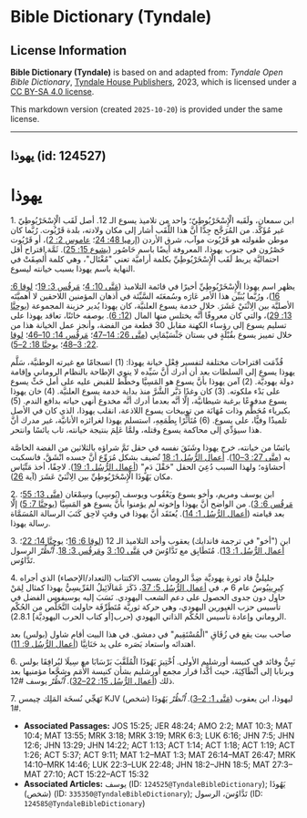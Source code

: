 # Bible Dictionary (Tyndale)

## License Information

**Bible Dictionary (Tyndale)** is based on and adapted from: _Tyndale Open Bible Dictionary_, [Tyndale House Publishers](https://tyndaleopenresources.com/), 2023, which is licensed under a [CC BY-SA 4.0 license](https://creativecommons.org/licenses/by-sa/4.0/legalcode.en).

This markdown version (created `2025-10-20`) is provided under the same license.



--------------------------------

## يهوذا (id: 124527)

يهوذا
=====

1\. ابن سمعان، ولَقَبه الْإِسْخَرْيُوطِيّ؛ واحد من تلاميذ يسوع الـ 12\. أصل لَقَب الْإِسْخَرْيُوطِيّ غير مُؤَكَّد. من المُرَجَّح جِدًّا أنَّ هذا اللَّقَب أشار إلى مكان ولادته، بلدة قَرْيُوت. رُبَّما كان موطن طفولته هو قَرْيُوت موآب، شرق الأردن ([إرميا 48: 24](https://ref.ly/Jer48:24)؛ [عاموس 2: 2](https://ref.ly/Amos2:2))، أو قَرْيُوت حَصْرُون في جنوب يهوذا، المعروفة أيضًا باسم حَاصُور ([يشوع 15: 25](https://ref.ly/Josh15:25)). ثَمَّة اقتراح أقل احتماليَّة يربط لَقَب الْإِسْخَرْيُوطِيِّ بكلمة أراميَّة تعني "مُغْتَال"، وهي كلمة أُلصِقَتْ في النهاية باسم يهوذا بسبب خيانته ليسوع.

يظهر اسم يهوذا الْإِسْخَرْيُوطِيِّ أخيرًا في قائمة التلاميذ ([مَتَّى 10: 4](https://ref.ly/Matt10:4)؛ [مَرقُس 3: 19](https://ref.ly/Mark3:19)؛ [لوقا 6: 16](https://ref.ly/Luke6:16))، ورُبَّما يُبَيِّن هذا الأمر عَارَه وسُمعَتَه السَّيِّئة في أذهان المؤمنين اللاحقين لا أهميَّتَه الأصليَّة بين الِاثْنَيْ عَشَرَ. خلال خدمة يسوع العلنيَّة، كان يهوذا يُدير خزينة المجموعة ([يوحنَّا 13: 29](https://ref.ly/John13:29))، والتي كان معروفًا أنَّه يختلس منها المال ([12: 6](https://ref.ly/John12:6)). بوصفه خائنًا، تعاقد يهوذا على تسليم يسوع إلى رؤساء الكهنة مقابل 30 قطعة من الفضة، وأنجز عمل الخيانة هذا من خلال تمييز يسوع بقُبْلَةٍ في بستان جَثْسَيْمَانِي ([متَّى 26: 14–47](https://ref.ly/Matt26:14-Matt26:47)؛ [مَرقُس 14: 10–46](https://ref.ly/Mark14:10-Mark14:46)؛ [لوقا 22: 3–48](https://ref.ly/Luke22:3-Luke22:48)؛ [يوحنَّا 18: 2–5](https://ref.ly/John18:2-John18:5)).

قُدِّمَت اقتراحات مختلفة لتفسير فِعْل خيانة يهوذا: (1\) انسجامًا مع غيرته الوطنيَّة، سَلَّم يهوذا يسوع إلى السلطات بعد أن أدرك أنَّ سَيِّده لا ينوي الإطاحة بالنظام الروماني وإقامة دولة يهوديَّة. (2\) آمن يهوذا بأنَّ يسوع هو المَسِيَّا وخطَّط للقبض عليه على أمل حَثِّ يسوع على بَدْء ملكوته. (3\) كان وغدًا دَبَّر الشَّرَّ منذ بداية خدمة يسوع العلنيَّة. (4\) خان يهوذا يسوع مدفوعًا برغبة شيطانيَّة، إلَّا أنَّه بعدما أدرك أنَّه مخدوع أنهى حياته بدافع الندم. (5\) بكبرياء مُحَطَّم وذات مُهَانَة من توبيخات يسوع اللاذعة، انقلب يهوذا، الذي كان في الأصل تلميذًا وفيًّا، على يسوع. (6\) مُتَأَثِّرًا بِطَمَعِهِ، استسلم يهوذا لغرائزه الأنانيَّة، غير مدرك أنَّ هذا سيؤدِّي إلى محاكمة يسوع وقتله، ولمَّا عَلِمَ بنتيجة خيانته، تاب يائسًا وانتحر.

يائسًا من خيانته، خرج يهوذا وشَنَقَ نفسه في حقل تَمَّ شراؤه بالثلاثين من الفضة الخاصَّة به ([متَّى 27: 3–10](https://ref.ly/Matt27:3-Matt27:10)). [أعمال الرُّسُل 1: 18](https://ref.ly/Acts1:18) تُضيف بشكل مُرَوِّع أنَّ جسده انْشَقَّ، فانسكبت أحشاؤه؛ ولهذا السبب دُعِيَ الحقل "حَقْلَ دَمٍ" ([أعمال الرُّسُل 1: 19](https://ref.ly/Acts1:19)). لاحِقًا، أخذ مَتِّيَاس مكان يَهُوذَا الْإِسْخَرْيُوطِيِّ بين الِاثْنَيْ عَشَرَ (آية [26](https://ref.ly/Acts1:26)).

2\. ابن يوسف ومريم، وأخو يسوع ويَعْقُوب ويوسف (يُوسِي) وسِمْعَان ([متَّى 13: 55](https://ref.ly/Matt13:55)؛ [مَرقُس 6: 3](https://ref.ly/Mark6:3)). من الواضح أنَّ يهوذا وإخوته لم يؤمنوا بأنَّ يسوع هو المَسِيَّا ([يوحنَّا 7: 5](https://ref.ly/John7:5)) إلَّا بعد قيامته ([أعمال الرُّسُل 1: 14](https://ref.ly/Acts1:14)). يُعتَقَد أنَّ يهوذا في وقتٍ لاحِق كَتَبَ الرسالة المُسَمَّاة رسالة يهوذا.

3\. ابن ("أخو" في ترجمة فاندايك) يعقوب وأحد التلاميذ الـ 12 ([لوقا 6: 16](https://ref.ly/Luke6:16)؛ [يوحنَّا 14: 22](https://ref.ly/John14:22)؛ [أعمال الرُّسُل 1: 13](https://ref.ly/Acts1:13)). مُتَطَابِق مع تَدَّاوُسَ في [مَتَّى 10: 3](https://ref.ly/Matt10:3) و[مَرقُس 3: 18](https://ref.ly/Mark3:18). *اُنْظُرْ* الرسول تَدَّاوُس.

4\. جليليٌّ قاد ثورة يهوديَّة ضِدَّ الرومان بسبب الاكتتاب (التعداد/الإحصاء) الذي أجراه كِيرِينِيُوسُ عام 6 م. في [أعمال الرُّسُل 5: 37](https://ref.ly/Acts5:37)، ذَكَرَ غَمَالَائِيلُ الفَرِّيسِيُّ يهوذا كمثال لِمَنْ حاول دون جدوى الحصول على دعم الشعب اليهودي. نَسَبَ إليه يوسيفوس الفضل في تأسيس حزب الغيورين اليهودي، وهي حركة ثوريَّة مُتَطَرِّفَة حاولت التَّخَلُّص من الحُكْم الروماني وإعادة تأسيس الحُكْم الذاتي اليهودي (*حرب*\[أو كتاب الحرب اليهوديَّة] 2\.8\.1\).

صاحب بيت يقع في زُقَاقِ "الْمُسْتَقِيم" في دمشق. في هذا البيت أقام شاول (بولس) بعد اهتدائه واستعاد بَصَره على يد حَنَانِيَّا ([أعمال الرُّسُل 9: 11](https://ref.ly/Acts9:11)).

6\. نَبِيٌّ وقائد في كنيسة أورشليم الأولى. اُخْتِيرَ يَهُوذَا الْمُلَقَّبَ بَرْسَابَا مع سِيلَا ليُرافِقَا بولس وبرنابا إلى أَنْطَاكِيَةَ، حيث أكَّدا قرار مجمع أورشليم بشأن كنيسة الأُمَم وشجَّعا مؤمنيها بعد ذلك ([أعمال الرُّسُل 15: 22–32](https://ref.ly/Acts15:22-Acts15:32)). *اُنْظُرْ* يوسف \#12.

7\. تَهَجِّي نُسخَة المَلِك چيمس KJV ليهوذا، ابن يعقوب ([مَتَّى 1: 2–3](https://ref.ly/Matt1:2-Matt1:3)). *اُنْظُرْ* يَهُوذَا (شخص) \#1.

* **Associated Passages:** JOS 15:25; JER 48:24; AMO 2:2; MAT 10:3; MAT 10:4; MAT 13:55; MRK 3:18; MRK 3:19; MRK 6:3; LUK 6:16; JHN 7:5; JHN 12:6; JHN 13:29; JHN 14:22; ACT 1:13; ACT 1:14; ACT 1:18; ACT 1:19; ACT 1:26; ACT 5:37; ACT 9:11; MAT 1:2–MAT 1:3; MAT 26:14–MAT 26:47; MRK 14:10–MRK 14:46; LUK 22:3–LUK 22:48; JHN 18:2–JHN 18:5; MAT 27:3–MAT 27:10; ACT 15:22–ACT 15:32
* **Associated Articles:** يوسف (ID: `124525@TyndaleBibleDictionary`); يَهُوذَا (شخص) (ID: `335350@TyndaleBibleDictionary`); تَدَّاوُسَ، الرسول (ID: `124585@TyndaleBibleDictionary`)

